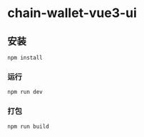 # chain-wallet-vue3-ui

## 安装
```
npm install
```

### 运行
```
npm run dev
```

### 打包
```
npm run build
```